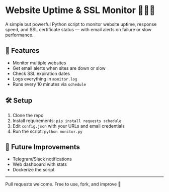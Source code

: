 # Website Uptime & SSL Monitor 🕵️‍♂️🔐

A simple but powerful Python script to monitor website uptime, response speed, and SSL certificate status — with email alerts on failure or slow performance.

## 🚀 Features
- Monitor multiple websites
- Get email alerts when sites are down or slow
- Check SSL expiration dates
- Logs everything in `monitor.log`
- Runs every 10 minutes via `schedule`

## 🛠️ Setup
1. Clone the repo
2. Install requirements: `pip install requests schedule`
3. Edit `config.json` with your URLs and email credentials
4. Run the script: `python monitor.py`

## 🧠 Future Improvements
- Telegram/Slack notifications
- Web dashboard with stats
- Dockerize the script

---

Pull requests welcome. Free to use, fork, and improve 🚀
